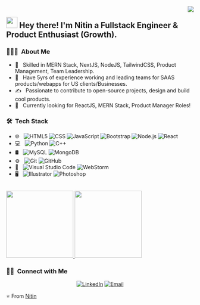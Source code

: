 <img align="right" src="https://avatars.githubusercontent.com/u/19369555?s=60&v=4">

## <img src="https://raw.githubusercontent.com/iampavangandhi/iampavangandhi/master/gifs/Hi.gif" width="30px"> Hey there! I'm Nitin a Fullstack Engineer & Product Enthusiast (Growth).</h2>

<h3> 👨🏻‍💻 &nbsp;About Me </h3>

- 🌱 &nbsp; Skilled in MERN Stack, NextJS, NodeJS, TailwindCSS, Product Management, Team Leadership.
- 💼 &nbsp; Have 5yrs of experience working and leading teams for SAAS products/webapps for US clients/Businesses.
- ✍️ &nbsp; Passionate to contribute to open-source projects, design and build cool products.
- 🤔 &nbsp; Currently looking for ReactJS, MERN Stack, Product Manager Roles!
  

<h3> 🛠 &nbsp;Tech Stack</h3>


- 🌐 &nbsp;
  ![HTML5](https://img.shields.io/badge/-HTML5-333333?style=flat&logo=HTML5)
  ![CSS](https://img.shields.io/badge/-CSS-333333?style=flat&logo=CSS3&logoColor=1572B6)
  ![JavaScript](https://img.shields.io/badge/-JavaScript-333333?style=flat&logo=javascript)
  ![Bootstrap](https://img.shields.io/badge/-Bootstrap-333333?style=flat&logo=bootstrap&logoColor=563D7C)
  ![Node.js](https://img.shields.io/badge/-Node.js-333333?style=flat&logo=node.js)
  ![React](https://img.shields.io/badge/-React-333333?style=flat&logo=react)
- 💻 &nbsp;
  ![Python](https://img.shields.io/badge/-Python-333333?style=flat&logo=python)
  ![C++](https://img.shields.io/badge/-C++-333333?style=flat&logo=C%2B%2B&logoColor=00599C)
- 🛢 &nbsp;
  ![MySQL](https://img.shields.io/badge/-MySQL-333333?style=flat&logo=mysql)
  ![MongoDB](https://img.shields.io/badge/-MongoDB-333333?style=flat&logo=mongodb)
- ⚙️ &nbsp;
  ![Git](https://img.shields.io/badge/-Git-333333?style=flat&logo=git)
  ![GitHub](https://img.shields.io/badge/-GitHub-333333?style=flat&logo=github)
- 🔧 &nbsp;
  ![Visual Studio Code](https://img.shields.io/badge/-Visual%20Studio%20Code-333333?style=flat&logo=visual-studio-code&logoColor=007ACC)
  ![WebStorm](https://img.shields.io/badge/-WebStorm-333333?style=flat&logo=webstorm&logoColor=2C2255)
- 🖥 &nbsp;
  ![Illustrator](https://img.shields.io/badge/-Illustrator-333333?style=flat&logo=adobe-illustrator)
  ![Photoshop](https://img.shields.io/badge/-Photoshop-333333?style=flat&logo=adobe-photoshop)

<br/>

<a href="https://github.com/nitin64956">
  <img height="180em" src="https://github-readme-stats.vercel.app/api?username=nitin64956&theme=buefy&show_icons=true" />
  <img height="180em" src="https://github-readme-stats.vercel.app/api/top-langs/?username=nitin64956&theme=buefy&layout=compact" />
</a>

<br/>

<h3> 🤝🏻 &nbsp;Connect with Me </h3>

<p align="center">
<a href="https://www.linkedin.com/in/nitin-verma-profile/"><img alt="LinkedIn" src="https://img.shields.io/badge/LinkedIn-Nitin%20Verma-blue?style=flat-square&logo=linkedin"></a>
<a href="mailto:nitin64956@gmail.com"><img alt="Email" src="https://img.shields.io/badge/Email-nitin64956@gmail.com-blue?style=flat-square&logo=gmail"></a>
</p>

⭐️ From [Nitin](https://github.com/nitin64956)



